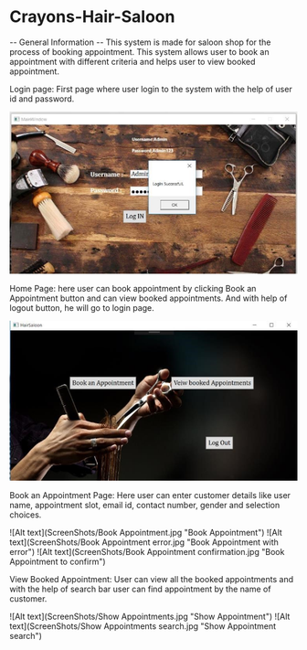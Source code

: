 # Crayons-Hair-Saloon

-- General Information --
This system is made for saloon shop for the process of booking appointment.
This system allows user to book an appointment with different criteria and helps user to view booked appointment.

Login page: First page where user login to the system with the help of user id and password.

![Alt text](ScreenShots/LogIn.jpg "LogIn Page")

Home Page: here user can book appointment by clicking Book an Appointment button and can view booked appointments. And with help of logout button, he will go to login page.

![Alt text](ScreenShots/Home.jpg "LogIn Page")

Book an Appointment Page: Here user can enter customer details like user name, appointment slot, email id, contact number, gender and selection choices.

![Alt text](ScreenShots/Book Appointment.jpg "Book Appointment")
![Alt text](ScreenShots/Book Appointment error.jpg "Book Appointment with error")
![Alt text](ScreenShots/Book Appointment confirmation.jpg "Book Appointment to confirm")

View Booked Appointment: User can view all the booked appointments and with the help of search bar user can find appointment by the name of customer.

![Alt text](ScreenShots/Show Appointments.jpg "Show Appointment")
![Alt text](ScreenShots/Show Appointments search.jpg "Show Appointment search")